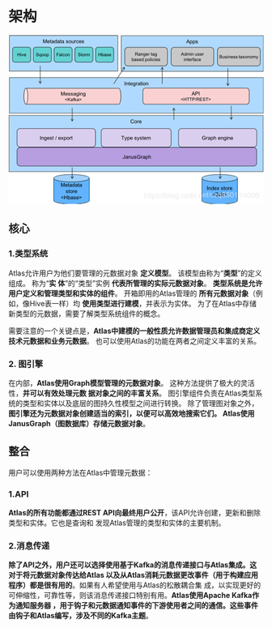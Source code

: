 架构
===================================================================================

![atlas架构](img/1.png)

## 核心

### 1.类型系统
Atlas允许用户为他们要管理的元数据对象 **定义模型**。 该模型由称为“**类型**”的定义组成。 称为“**实
体**”的“类型”实例 **代表所管理的实际元数据对象**。 **类型系统是允许用户定义和管理类型和实体的组件**。 
开箱即用的Atlas管理的 **所有元数据对象**（例如，像Hive表一样）均 **使用类型进行建模**，并表示为实体。 
为了在Atlas中存储新类型的元数据，需要了解类型系统组件的概念。

需要注意的一个关键点是，**Atlas中建模的一般性质允许数据管理员和集成商定义技术元数据和业务元数据**。 
也可以使用Atlas的功能在两者之间定义丰富的关系。

### 2. 图引擎
在内部，**Atlas使用Graph模型管理的元数据对象**。 这种方法提供了极大的灵活性，**并可以有效处理元数
据对象之间的丰富关系**。 图引擎组件负责在Atlas类型系统的类型和实体以及底层的图持久性模型之间进行转换。 
除了管理图对象之外，**图引擎还为元数据对象创建适当的索引，以便可以高效地搜索它们。 Atlas使用
JanusGraph（图数据库）存储元数据对象**。

## 整合
用户可以使用两种方法在Atlas中管理元数据：

### 1.API
**Atlas的所有功能都通过REST API向最终用户公开**，该API允许创建，更新和删除类​​型和实体。它也是查询和
发现Atlas管理的类型和实体的主要机制。

### 2.消息传递
**除了API之外，用户还可以选择使用基于Kafka的消息传递接口与Atlas集成。这对于将元数据对象传达给Atlas
以及从Atlas消耗元数据更改事件（用于构建应用程序）都是很有用的**。如果有人希望使用与Atlas的松散耦合集
成，以实现更好的可伸缩性，可靠性等，则该消息传递接口特别有用。**Atlas使用Apache Kafka作为通知服务器
，用于钩子和元数据通知事件的下游使用者之间的通信。这些事件由钩子和Atlas编写，涉及不同的Kafka主题**。
